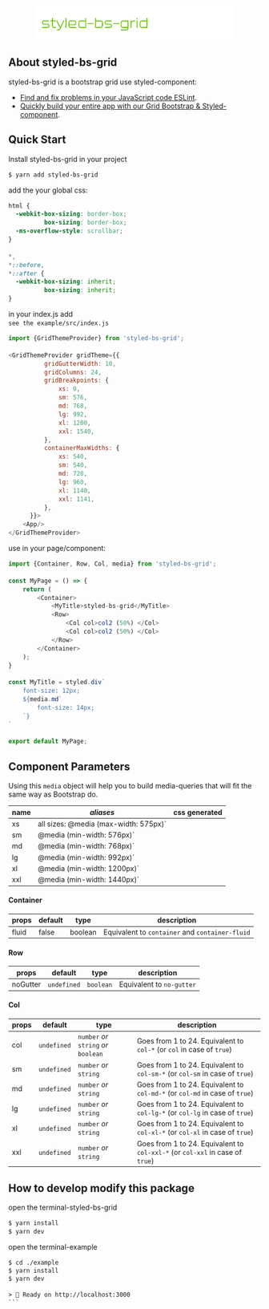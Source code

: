 <p align="center"><img src="./banner.jpg" width="400"/></p>

## About styled-bs-grid

styled-bs-grid is a bootstrap grid use styled-component:

- [Find and fix problems in your JavaScript code ESLint](https://eslint.org).
- [Quickly build your entire app with our Grid Bootstrap & Styled-component](https://github.com/imagine10255/styled-bs-grid/tree/master).




## Quick Start

Install styled-bs-grid in your project
```zsh
$ yarn add styled-bs-grid
```

add the your global css:

```css
html {
  -webkit-box-sizing: border-box;
          box-sizing: border-box;
  -ms-overflow-style: scrollbar;
}

*,
*::before,
*::after {
  -webkit-box-sizing: inherit;
          box-sizing: inherit;
}
```

in your index.js add  
`see the example/src/index.js`

```js
import {GridThemeProvider} from 'styled-bs-grid';

<GridThemeProvider gridTheme={{
          gridGutterWidth: 10,
          gridColumns: 24,
          gridBreakpoints: {
              xs: 0,
              sm: 576,
              md: 768,
              lg: 992,
              xl: 1200,
              xxl: 1540,
          },
          containerMaxWidths: {
              xs: 540,
              sm: 540,
              md: 720,
              lg: 960,
              xl: 1140,
              xxl: 1141,
          },
      }}>
    <App/>
</GridThemeProvider>
```

use in your page/component:
```js
import {Container, Row, Col, media} from 'styled-bs-grid';

const MyPage = () => {
    return (
        <Container>
            <MyTitle>styled-bs-grid</MyTitle>
            <Row>
                <Col col>col2 (50%) </Col>
                <Col col>col2 (50%) </Col>
            </Row>
        </Container>
    );
}

const MyTitle = styled.div`
    font-size: 12px;
    ${media.md`
        font-size: 14px;
    `}
`

export default MyPage;
```


## Component Parameters

Using this `media` object will help you to build media-queries that will fit the same way as Bootstrap do.

| name | *aliases* | css generated |
| - | - | - |
| xs | all sizes: @media (max-width: 575px)` |
| sm | @media (min-width: 576px)` |
| md | @media (min-width: 768px)` |
| lg | @media (min-width: 992px)` |
| xl | @media (min-width: 1200px)` |
| xxl | @media (min-width: 1440px)` |



#### Container

| props | default | type | description |
| - | - | - | - |
| fluid | false | boolean | Equivalent to `container` and `container-fluid` |


#### Row

| props | default | type | description |
| - | - | - | - |
| noGutter | `undefined` | `boolean` | Equivalent to `no-gutter` |


#### Col

| props | default | type | description |
| - | - | - | - |
| col | `undefined` | `number` *or* `string` *or* `boolean` | Goes from 1 to 24. Equivalent to `col-*` (or `col` in case of `true`) |
| sm | `undefined` | `number` *or* `string` | Goes from 1 to 24. Equivalent to `col-sm-*` (or `col-sm` in case of `true`) |
| md | `undefined` | `number` *or* `string` | Goes from 1 to 24. Equivalent to `col-md-*` (or `col-md` in case of `true`) |
| lg | `undefined` | `number` *or* `string` | Goes from 1 to 24. Equivalent to `col-lg-*` (or `col-lg` in case of `true`) |
| xl | `undefined` | `number` *or* `string` | Goes from 1 to 24. Equivalent to `col-xl-*` (or `col-xl` in case of `true`) |
| xxl | `undefined` | `number` *or* `string` | Goes from 1 to 24. Equivalent to `col-xxl-*` (or `col-xxl` in case of `true`) |




## How to develop modify this package

open the terminal-styled-bs-grid
```zsh
$ yarn install
$ yarn dev
```

open the terminal-example
``````
$ cd ./example
$ yarn install
$ yarn dev

> 🚀 Ready on http://localhost:3000
```
